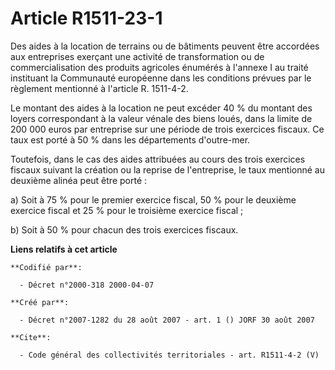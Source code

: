 # Article R1511-23-1

Des aides à la location de terrains ou de bâtiments peuvent être accordées aux entreprises exerçant une activité de
transformation ou de commercialisation des produits agricoles énumérés à l'annexe I au traité instituant la Communauté
européenne dans les conditions prévues par le règlement mentionné à l'article R. 1511-4-2. 

Le montant des aides à la location ne peut excéder 40 % du montant des loyers correspondant à la valeur vénale des biens
loués, dans la limite de 200 000 euros par entreprise sur une période de trois exercices fiscaux. Ce taux est porté à 50 %
dans les départements d'outre-mer. 

Toutefois, dans le cas des aides attribuées au cours des trois exercices fiscaux suivant la création ou la reprise de
l'entreprise, le taux mentionné au deuxième alinéa peut être porté : 

a) Soit à 75 % pour le premier exercice fiscal, 50 % pour le deuxième exercice fiscal et 25 % pour le troisième exercice
fiscal ; 

b) Soit à 50 % pour chacun des trois exercices fiscaux.

**Liens relatifs à cet article**

	**Codifié par**:

	  - Décret n°2000-318 2000-04-07

	**Créé par**:

	  - Décret n°2007-1282 du 28 août 2007 - art. 1 () JORF 30 août 2007

	**Cite**:

	  - Code général des collectivités territoriales - art. R1511-4-2 (V)
